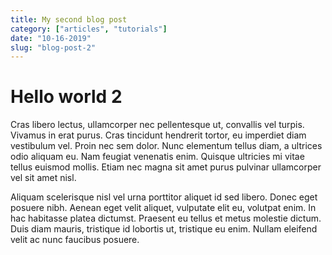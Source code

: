 ```yaml
---
title: My second blog post
category: ["articles", "tutorials"]
date: "10-16-2019"
slug: "blog-post-2"
---
```


# Hello world 2

Cras libero lectus, ullamcorper nec pellentesque ut, convallis vel turpis. Vivamus in erat purus. Cras tincidunt hendrerit tortor, eu imperdiet diam vestibulum vel. Proin nec sem dolor. Nunc elementum tellus diam, a ultrices odio aliquam eu. Nam feugiat venenatis enim. Quisque ultricies mi vitae tellus euismod mollis. Etiam nec magna sit amet purus pulvinar ullamcorper vel sit amet nisl.

Aliquam scelerisque nisl vel urna porttitor aliquet id sed libero. Donec eget posuere nibh. Aenean eget velit aliquet, vulputate elit eu, volutpat enim. In hac habitasse platea dictumst. Praesent eu tellus et metus molestie dictum. Duis diam mauris, tristique id lobortis ut, tristique eu enim. Nullam eleifend velit ac nunc faucibus posuere.
